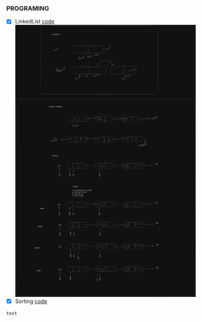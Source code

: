 ### PROGRAMING
 - [x] LinkedList [code](/general/code/linkedList.js) ![Linked List Diagram](./excalidraw/linkedList.png)
 - [x] Sorting [code](/general/code/sorting.js)

 ```javascript
test
